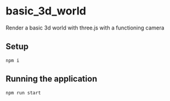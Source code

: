 # basic_3d_world

Render a basic 3d world with three.js with a functioning camera

## Setup

`npm i`

## Running the application

`npm run start`
